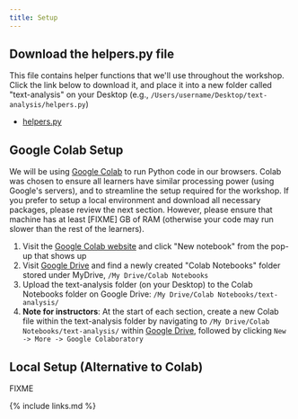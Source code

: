 ```yaml
---
title: Setup
---
```

## Download the helpers.py file
This file contains helper functions that we'll use throughout the workshop. Click the link below to download it, and place it into a new folder called "text-analysis" on your Desktop (e.g., `/Users/username/Desktop/text-analysis/helpers.py`)
* [helpers.py](code/helpers.py)

## Google Colab Setup 
We will be using [Google Colab](https://research.google.com/colaboratory/faq.html) to run Python code in our browsers. Colab was chosen to ensure all learners have similar processing power (using Google's servers), and to streamline the setup required for the workshop. If you prefer to setup a local environment and download all necessary packages, please review the next section. However, please ensure that machine has at least [FIXME] GB of RAM (otherwise your code may run slower than the rest of the learners).

1. Visit the [Google Colab website](https://colab.research.google.com/) and click "New notebook" from the pop-up that shows up
2. Visit [Google Drive](https://drive.google.com/drive/my-drive) and find a newly created "Colab Notebooks" folder stored under MyDrive, ```/My Drive/Colab Notebooks```
3. Upload the text-analysis folder (on your Desktop) to the Colab Notebooks folder on Google Drive: ```/My Drive/Colab Notebooks/text-analysis/```
4. **Note for instructors**: At the start of each section, create a new Colab file within the text-analysis folder by navigating to ```/My Drive/Colab Notebooks/text-analysis/``` within [Google Drive](https://drive.google.com/drive/my-drive), followed by clicking ```New -> More -> Google Colaboratory```

## Local Setup (Alternative to Colab)
FIXME

{% include links.md %}

